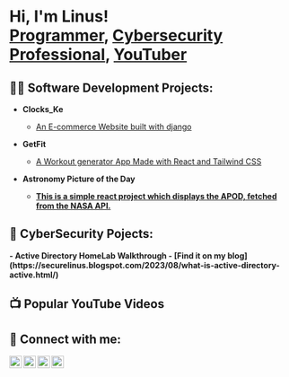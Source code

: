 <h1>Hi, I'm Linus! <br/><a href="https://github.com/LINUSOBURA">Programmer</a>, <a href="https://www.linkedin.com/in/linusobura/">Cybersecurity Professional</a>, <a href="https://www.youtube.com/@linusobura">YouTuber</a></h1>

<h2>👨‍💻 Software Development Projects:</h2>

- <b>Clocks_Ke</b>
  - [An E-commerce Website built with django](clockske-8ce98786bb8a.herokuapp.com)
- <b>GetFit</b>
  - [A Workout generator App Made with React and Tailwind CSS](https://getfit-today.netlify.app)

- <b>Astronomy Picture of the Day<b>
  - [This is a simple react project which displays the APOD, fetched from the NASA API.](https://linus-nasa-apod.netlify.app)

<h2>🔐 CyberSecurity Pojects:</h2>
- <b>Active Directory HomeLab Walkthrough</b>
  - [Find it on my blog](https://securelinus.blogspot.com/2023/08/what-is-active-directory-active.html/)


<h2>📺 Popular YouTube Videos</h2>


<h2> 🤳 Connect with me:</h2>

[<img align="left" alt="LinusObura | Twitter" width="22px" src="https://cdn.jsdelivr.net/npm/simple-icons@v3/icons/youtube.svg" />][youtube]
[<img align="left" alt="LinusObura | Twitter" width="22px" src="https://cdn.jsdelivr.net/npm/simple-icons@v3/icons/twitter.svg" />][twitter]
[<img align="left" alt="Linusobura | LinkedIn" width="22px" src="https://cdn.jsdelivr.net/npm/simple-icons@v3/icons/linkedin.svg" />][linkedin]
[<img align="left" alt="LinusObura | Instagram" width="22px" src="https://cdn.jsdelivr.net/npm/simple-icons@v3/icons/instagram.svg" />][instagram]

[twitter]: https://twitter.com/oburalinus
[youtube]: https://www.youtube.com/@linusobura
[instagram]: https://www.instagram.com/oburah_/
[linkedin]: https://www.linkedin.com/in/linusobura/

<!--

Here are some ideas to get you started:

- 🔭 I’m currently working on ...
- 🌱 I’m currently learning ...
- 👯 I’m looking to collaborate on ...
- 🤔 I’m looking for help with ...
- 💬 Ask me about ...
- 📫 How to reach me: ...
- 😄 Pronouns: ...
- ⚡ Fun fact: ...
-->

<!---
LINUSOBURA/LINUSOBURA is a ✨ special ✨ repository because its `README.md` (this file) appears on your GitHub profile.
You can click the Preview link to take a look at your changes.
--->
